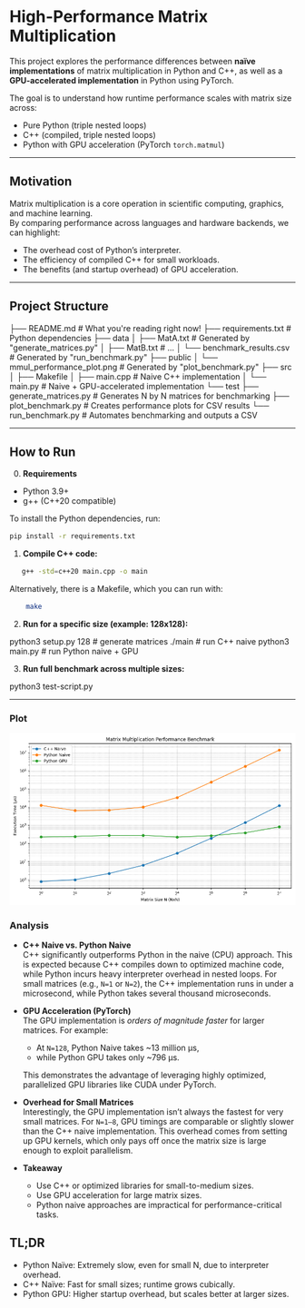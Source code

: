 # High-Performance Matrix Multiplication

This project explores the performance differences between **naïve implementations** of matrix multiplication in Python and C++, as well as a **GPU-accelerated implementation** in Python using PyTorch.  

The goal is to understand how runtime performance scales with matrix size across:
- Pure Python (triple nested loops)
- C++ (compiled, triple nested loops)
- Python with GPU acceleration (PyTorch `torch.matmul`)

---

## Motivation
Matrix multiplication is a core operation in scientific computing, graphics, and machine learning.  
By comparing performance across languages and hardware backends, we can highlight:
- The overhead cost of Python’s interpreter.
- The efficiency of compiled C++ for small workloads.
- The benefits (and startup overhead) of GPU acceleration.

---

## Project Structure
├── README.md                       # What you're reading right now!
├── requirements.txt                # Python dependencies
├── data
│   ├── MatA.txt                    # Generated by "generate_matrices.py"
│   ├── MatB.txt                    # ...
│   └── benchmark_results.csv       # Generated by "run_benchmark.py"
├── public
│   └── mmul_performance_plot.png   # Generated by "plot_benchmark.py"
├── src
│   ├── Makefile
│   ├── main.cpp                    # Naive C++ implementation
│   └── main.py                     # Naive + GPU-accelerated implementation
└── test
    ├── generate_matrices.py        # Generates N by N matrices for benchmarking
    ├── plot_benchmark.py           # Creates performance plots for CSV results
    └── run_benchmark.py            # Automates benchmarking and outputs a CSV

---

## How to Run

0. **Requirements**
- Python 3.9+
- g++ (C++20 compatible)

To install the Python dependencies, run:

```bash
pip install -r requirements.txt
```

1. **Compile C++ code:**
```bash
   g++ -std=c++20 main.cpp -o main
```

Alternatively, there is a Makefile, which you can run with:

```bash
    make
```

2. **Run for a specific size (example: 128x128):**

python3 setup.py 128      # generate matrices
./main                    # run C++ naive
python3 main.py           # run Python naive + GPU

3. **Run full benchmark across multiple sizes:**

python3 test-script.py

---

### Plot

![Benchmark Results](public/mmul_performance_plot.png)

### Analysis

- **C++ Naive vs. Python Naive**  
  C++ significantly outperforms Python in the naive (CPU) approach. This is expected because C++ compiles down to optimized machine code, while Python incurs heavy interpreter overhead in nested loops. For small matrices (e.g., `N=1` or `N=2`), the C++ implementation runs in under a microsecond, while Python takes several thousand microseconds.

- **GPU Acceleration (PyTorch)**  
  The GPU implementation is *orders of magnitude faster* for larger matrices. For example:
  - At `N=128`, Python Naive takes ~13 million µs,  
  - while Python GPU takes only ~796 µs.  

  This demonstrates the advantage of leveraging highly optimized, parallelized GPU libraries like CUDA under PyTorch.

- **Overhead for Small Matrices**  
  Interestingly, the GPU implementation isn’t always the fastest for very small matrices. For `N=1–8`, GPU timings are comparable or slightly slower than the C++ naive implementation. This overhead comes from setting up GPU kernels, which only pays off once the matrix size is large enough to exploit parallelism.

- **Takeaway**  
  - Use C++ or optimized libraries for small-to-medium sizes.  
  - Use GPU acceleration for large matrix sizes.  
  - Python naive approaches are impractical for performance-critical tasks.

## TL;DR
- Python Naïve: Extremely slow, even for small N, due to interpreter overhead.
- C++ Naïve: Fast for small sizes; runtime grows cubically.
- Python GPU: Higher startup overhead, but scales better at larger sizes.
